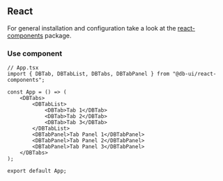 ## React

For general installation and configuration take a look at the [react-components](https://www.npmjs.com/package/@db-ui/react-components) package.

### Use component

```tsx App.tsx
// App.tsx
import { DBTab, DBTabList, DBTabs, DBTabPanel } from "@db-ui/react-components";

const App = () => (
	<DBTabs>
		<DBTabList>
			<DBTab>Tab 1</DBTab>
			<DBTab>Tab 2</DBTab>
			<DBTab>Tab 3</DBTab>
		</DBTabList>
		<DBTabPanel>Tab Panel 1</DBTabPanel>
		<DBTabPanel>Tab Panel 2</DBTabPanel>
		<DBTabPanel>Tab Panel 3</DBTabPanel>
	</DBTabs>
);

export default App;
```
